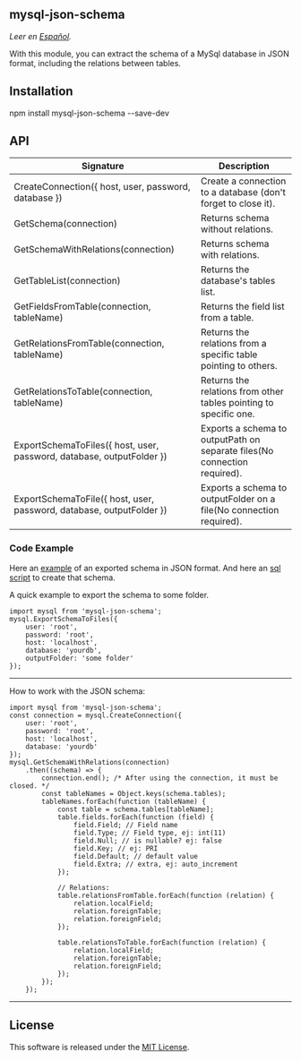 ## mysql-json-schema

*Leer en [Español](README.es.md).*

With this module, you can extract the schema of a MySql database in JSON format, including the relations between tables.

## Installation

npm install mysql-json-schema --save-dev

## API

| Signature | Description |
| --------- | ----------- |
| CreateConnection({ host, user, password, database }) | Create a connection to a database (don't forget to close it). |
| GetSchema(connection) | Returns schema without relations. |
| GetSchemaWithRelations(connection) | Returns schema with relations. |
| GetTableList(connection) | Returns the database's tables list. |
| GetFieldsFromTable(connection, tableName) | Returns the field list from a table. |
| GetRelationsFromTable(connection, tableName) | Returns the relations from a specific table pointing to others. |
| GetRelationsToTable(connection, tableName) | Returns the relations from other tables pointing to specific one. |
| ExportSchemaToFiles({ host, user, password, database, outputFolder }) | Exports a schema to outputPath on separate files(No connection required). |
| ExportSchemaToFile({ host, user, password, database, outputFolder }) | Exports a schema to outputFolder on a file(No connection required). |

### Code Example

Here an [example](examples/contacts.schema.json) of an exported schema in JSON format.
And here an [sql script](examples/contacts.sql) to create that schema.

A quick example to export the schema to some folder.
```
import mysql from 'mysql-json-schema';
mysql.ExportSchemaToFiles({
    user: 'root',
    password: 'root',
    host: 'localhost',
    database: 'yourdb',
    outputFolder: 'some folder'
});
```
----------

How to work with the JSON schema:
```
import mysql from 'mysql-json-schema';
const connection = mysql.CreateConnection({
    user: 'root',
    password: 'root',
    host: 'localhost',
    database: 'yourdb'
});
mysql.GetSchemaWithRelations(connection)
    .then((schema) => {
        connection.end(); /* After using the connection, it must be closed. */
        const tableNames = Object.keys(schema.tables);
		tableNames.forEach(function (tableName) {
			const table = schema.tables[tableName];
			table.fields.forEach(function (field) {
				field.Field; // Field name
				field.Type; // Field type, ej: int(11)
				field.Null; // is nullable? ej: false
				field.Key; // ej: PRI
				field.Default; // default value
				field.Extra; // extra, ej: auto_increment
			});
			
			// Relations:
			table.relationsFromTable.forEach(function (relation) {
				relation.localField;
				relation.foreignTable;
				relation.foreignField;
			});
			
			table.relationsToTable.forEach(function (relation) {
				relation.localField;
				relation.foreignTable;
				relation.foreignField;
			});
		});
    });
```

----------


License
-------
This software is released under the [MIT License](https://github.com/okunishinishi/node-mysqlspec/blob/master/LICENSE).
